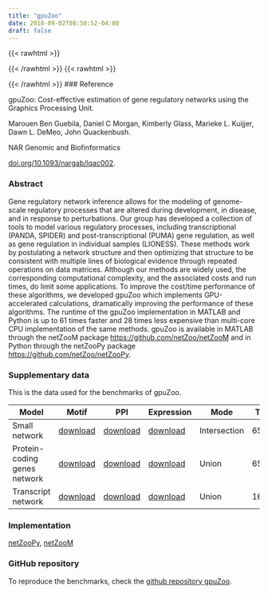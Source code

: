 ```yaml
---
title: "gpuZoo"
date: 2018-09-02T08:50:52-04:00
draft: false
---
```


{{< rawhtml >}}
<script type='text/javascript' src='https://d1bxh8uas1mnw7.cloudfront.net/assets/embed.js'></script>
{{< /rawhtml >}}
{{< rawhtml >}}
<div data-badge-popover="right" data-badge-type="donut" data-doi="10.1093/nargab/lqac002" data-hide-no-mentions="true" class="altmetric-embed"></div>
{{< /rawhtml >}}
### Reference

gpuZoo: Cost-effective estimation of gene regulatory networks using the Graphics Processing Unit.

Marouen Ben Guebila, Daniel C Morgan, Kimberly Glass, Marieke L. Kuijjer, Dawn L. DeMeo, John Quackenbush.

NAR Genomic and Biofinformatics

[doi.org/10.1093/nargab/lqac002](https://academic.oup.com/nargab/article/4/1/lqac002/6524305?login=false).

### Abstract

Gene regulatory network inference allows for the modeling of genome-scale regulatory processes that are altered during development, in disease, and in response to perturbations. Our group has developed a collection of tools to model various regulatory processes, including transcriptional (PANDA, SPIDER) and post-transcriptional (PUMA) gene regulation, as well as gene regulation in individual samples (LIONESS). These methods work by postulating a network structure and then optimizing that structure to be consistent with multiple lines of biological evidence through repeated operations on data matrices. Although our methods are widely used, the corresponding computational complexity, and the associated costs and run times, do limit some applications. To improve the cost/time performance of these algorithms, we developed gpuZoo which implements GPU-accelerated calculations, dramatically improving the performance of these algorithms. The runtime of the gpuZoo implementation in MATLAB and Python is up to 61 times faster and 28 times less expensive than multi-core CPU implementation of the same methods. gpuZoo is available in MATLAB through the netZooM package https://github.com/netZoo/netZooM and in Python through the netZooPy package https://github.com/netZoo/netZooPy.

### Supplementary data

This is the data used for the benchmarks of gpuZoo. 

|Model                        | Motif | PPI  | Expression   | Mode | TFs | Genes |
|-----------------------------|-------|------|--------------|------|-----|-------|
|Small network                | [download](https://granddb.s3.amazonaws.com/gpuPANDA/Hugo_motifCellLine_reduced.txt) | [download](https://granddb.s3.amazonaws.com/gpuPANDA/ppi2015_freezeCellLine.txt) | [download](https://granddb.s3.amazonaws.com/optPANDA/expression/Hugo_exp1_lcl.txt) | Intersection | 652  | 1000  |
|Protein-coding genes network | [download](https://granddb.s3.amazonaws.com/optPANDA/motifs/Hugo_motifCellLine.txt)  | [download](https://granddb.s3.amazonaws.com/gpuPANDA/ppi2015_freezeCellLine.txt) | [download](https://granddb.s3.amazonaws.com/optPANDA/expression/Hugo_exp1_lcl.txt) | Union        | 652  | 27149 |
|Transcript network           | [download](https://granddb.s3.amazonaws.com/gpuPANDA/motif_complete_reduced.txt)     | [download](https://granddb.s3.amazonaws.com/optPANDA/ppi/ppi_complete.txt) | [download](https://granddb.s3.amazonaws.com/optPANDA/expression/THP-1.tsv) | Union        | 1603 | 43698 |

### Implementation

[netZooPy](https://github.com/netZoo/netZooPy), [netZooM](https://github.com/netZoo/netZooM)

### GitHub repository

To reproduce the benchmarks, check the [github repository gpuZoo](https://github.com/QuackenbushLab/gpuzoo).
